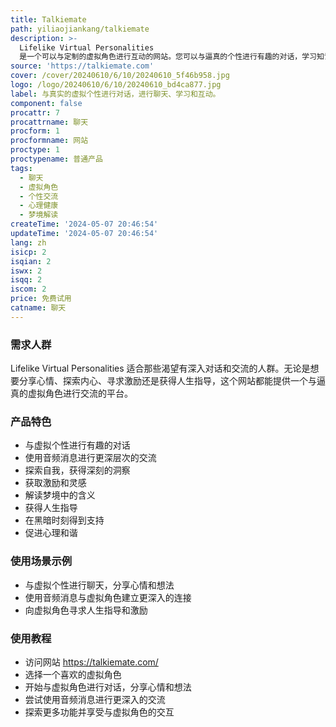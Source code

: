 ```yaml
---
title: Talkiemate
path: yiliaojiankang/talkiemate
description: >-
  Lifelike Virtual Personalities
  是一个可以与定制的虚拟角色进行互动的网站。您可以与逼真的个性进行有趣的对话，学习知识，分享想法，并且根据自己的喜好选择和定制理想的聊天对象。
source: 'https://talkiemate.com'
cover: /cover/20240610/6/10/20240610_5f46b958.jpg
logo: /logo/20240610/6/10/20240610_bd4ca877.jpg
label: 与真实的虚拟个性进行对话，进行聊天、学习和互动。
component: false
procattr: 7
procattrname: 聊天
procform: 1
procformname: 网站
proctype: 1
proctypename: 普通产品
tags:
  - 聊天
  - 虚拟角色
  - 个性交流
  - 心理健康
  - 梦境解读
createTime: '2024-05-07 20:46:54'
updateTime: '2024-05-07 20:46:54'
lang: zh
isicp: 2
isqian: 2
iswx: 2
isqq: 2
iscom: 2
price: 免费试用
catname: 聊天
---
```




### 需求人群
Lifelike Virtual Personalities 适合那些渴望有深入对话和交流的人群。无论是想要分享心情、探索内心、寻求激励还是获得人生指导，这个网站都能提供一个与逼真的虚拟角色进行交流的平台。

### 产品特色
* 与虚拟个性进行有趣的对话
* 使用音频消息进行更深层次的交流
* 探索自我，获得深刻的洞察
* 获取激励和灵感
* 解读梦境中的含义
* 获得人生指导
* 在黑暗时刻得到支持
* 促进心理和谐

### 使用场景示例
* 与虚拟个性进行聊天，分享心情和想法
* 使用音频消息与虚拟角色建立更深入的连接
* 向虚拟角色寻求人生指导和激励

### 使用教程
* 访问网站 https://talkiemate.com/
* 选择一个喜欢的虚拟角色
* 开始与虚拟角色进行对话，分享心情和想法
* 尝试使用音频消息进行更深入的交流
* 探索更多功能并享受与虚拟角色的交互

  

